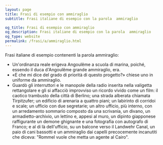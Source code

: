```yaml
---
layout: page
title: Frasi di esempio con ammiraglio 
subtitle: Frasi italiane di esempio con la parola  ammiraglio

og_title: Frasi di esempio con ammiraglio 
og_description: Frasi italiane di esempio con la parola  ammiraglio
og_type: website
permalink: /frasi/a/ammiraglio.html
---
```


Frasi italiane di esempio contenenti la parola ammiraglio:


- Un'ordinanza reale erigeva Angoulême a scuola di marina, poiché, essendo il duca d'Angoulême grande ammiraglio, era.
- «E che mi dice del grado di priorità di questo progetto?» chiese uno in uniforme da ammiraglio.
- Guardò gli interruttori e le manopole della radio inserita nella valigetta rettangolare e gli si affacciò improvviso un ricordo vivido come un film: il caotico trambusto della città di Berlino; una strada alberata chiamata Tirpitzufer; un edificio di arenaria a quattro piani; un labirinto di corridoi e scale; un ufficio con due segretarie; un altro ufficio, più interno, con un arredamento sommario composto da una scrivania, un divano, un armadietto-archivio, un lettino e, appesi al muro, un dipinto giapponese raffigurante un demone ghignante e una fotografia con autografo di Franco; e al di là dell'ufficio, su un balcone verso il Landwehr Canal, un paio di cani bassotti e un ammiraglio dai capelli precocemente incanutiti che diceva: "Rommel vuole che metta un agente al Cairo".
